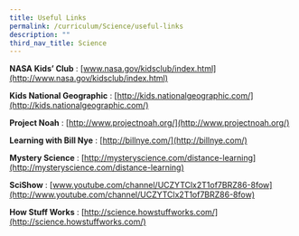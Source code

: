 ```yaml
---
title: Useful Links
permalink: /curriculum/Science/useful-links
description: ""
third_nav_title: Science
---
```

**NASA Kids’ Club** : [www.nasa.gov/kidsclub/index.html](http://www.nasa.gov/kidsclub/index.html)  
  
**Kids National Geographic** : [http://kids.nationalgeographic.com/](http://kids.nationalgeographic.com/)  
  
**Project Noah** : [http://www.projectnoah.org/](http://www.projectnoah.org/)  
  
**Learning with Bill Nye** : [http://billnye.com/](http://billnye.com/)  
  
**Mystery Science** : [http://mysteryscience.com/distance-learning](http://mysteryscience.com/distance-learning)  
  
**SciShow** : [www.youtube.com/channel/UCZYTClx2T1of7BRZ86-8fow](http://www.youtube.com/channel/UCZYTClx2T1of7BRZ86-8fow)  
  
**How Stuff Works** : [http://science.howstuffworks.com/](http://science.howstuffworks.com/)
